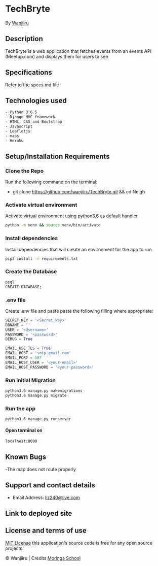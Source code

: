 # TechBryte
By 
[Wanjiiru](https://github.com/wanjiiru) 

## Description
TechBryte is a web application that fetches events from an events API (Meetup.com) and displays them for users to see


## Specifications
Refer to the specs.md file

## Technologies used

```sh
- Python 3.6.5
- Django MVC framework
- HTML, CSS and Bootstrap
- Javascript
- Leafletjs
- maps
- Heroku
```


## Setup/Installation Requirements

### Clone the Repo
Run the following command on the terminal:
- git clone https://github.com/wanjiiru/TechBryte.git && cd Neigh

### Activate virtual environment

Activate virtual environment using python3.6 as default handler

```sh
python -m venv && source venv/bin/activate
```

### Install dependencies

Install dependencies that will create an environment for the app to run

```sh
pip3 install -r requirements.txt
```

### Create the Database

```sh
psql
CREATE DATABASE;
```

### .env file
Create .env file and paste paste the following filling where appropriate:

```python
SECRET_KEY = '<Secret_key>'
DBNAME = ''
USER = '<Username>'
PASSWORD = '<password>'
DEBUG = True

EMAIL_USE_TLS = True
EMAIL_HOST = 'smtp.gmail.com'
EMAIL_PORT = 587
EMAIL_HOST_USER = '<your-email>'
EMAIL_HOST_PASSWORD = '<your-password>'
```

### Run initial Migration
```sh
python3.6 manage.py makemigrations
python3.6 manage.py migrate
```

### Run the app
```sh
python3.6 manage.py runserver
```
#### Open terminal on
```sh
localhost:8000
```

## Known Bugs
  -The map does not route properly



## Support and contact details
 - Email Address: liz240@live.com

## Link to deployed site


## License and terms of use

[MIT License](license) this application's source code is free for any open source projects



 © Wanjiiru | Credits [Moringa School](https://moringaschool.com/)
